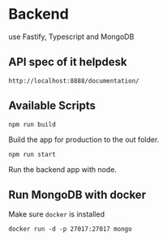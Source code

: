 # Backend

use Fastify, Typescript and MongoDB

## API spec of it helpdesk

```
http://localhost:8888/documentation/
```

## Available Scripts

```
npm run build
```

Build the app for production to the out folder.

```
npm run start
```

Run the backend app with node.

## Run MongoDB with docker

Make sure ```docker``` is installed

```
docker run -d -p 27017:27017 mongo
```
